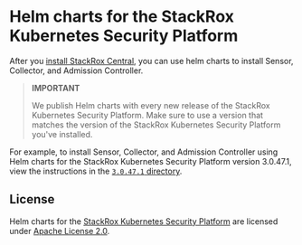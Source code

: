 # Helm charts for the StackRox Kubernetes Security Platform

After you [install StackRox Central](https://help.stackrox.com/docs/get-started/quick-start/#install-stackrox-central),
you can use helm charts to install Sensor, Collector, and Admission Controller.

> **IMPORTANT**
>
> We publish Helm charts with every new release of the StackRox Kubernetes
> Security Platform. Make sure to use a version that matches the version of the
> StackRox Kubernetes Security Platform you've installed.

For example, to install  Sensor, Collector, and Admission Controller using Helm
charts for the StackRox Kubernetes Security Platform version 3.0.47.1, view the
instructions in the
[`3.0.47.1` directory](https://github.com/stackrox/helm-charts/tree/master/3.0.47.1).

## License

Helm charts for the [StackRox Kubernetes Security Platform](https://www.stackrox.com/platform/)
are licensed under [Apache License 2.0](./LICENSE).

